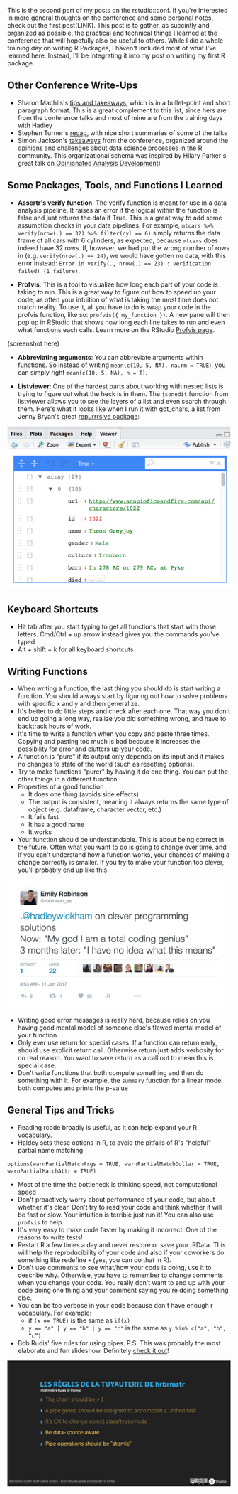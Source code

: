 This is the second part of my posts on the rstudio::conf. If you're interested in more general thoughts on the conference and some personal notes, check out the first post(LINK). This post is to gather, as succintly and organized as possible, the practical and technical things I learned at the conference that will hopefully also be useful to others. While I did a whole training day on writing R Packages, I haven't included most of what I've learned here. Instead, I'll be integrating it into my post on writing my first R package. 

## Other Conference Write-Ups
* Sharon Machlis's [tips and takeaways](http://www.computerworld.com/article/3157004/data-analytics/best-tips-and-takeaways-from-rstudio-conference.html), which is in a bullet-point and short paragraph format. This is a great complement to this list, since hers are from the conference talks and most of mine are from the training days with Hadley
* Stephen Turner's [recap](http://www.gettinggeneticsdone.com/2017/01/rstudio-conference-2017-recap.html), with nice short summaries of some of the talks
* Simon Jackson's [takeaways](https://drsimonj.svbtle.com/opinions-and-challenges-at-rstudio-conf) from the conference, organized around the opinions and challenges about data science processes in the R community. This organizational schema was inspired by Hilary Parker's great talk on [Opinionated Analysis Development](http://www.slideshare.net/hilaryparker/opinionated-analysis-development))

## Some Packages, Tools, and Functions I Learned
* **Assertr's verify function**: The verify function is meant for use in a data analysis pipeline. It raises an error if the logical within the function is false and just returns the data if True. This is a great way to add some assumption checks in your data pipelines. For example,  `mtcars %>% verify(nrow(.) == 32) %>% filter(cyl == 6)` simply returns the data frame of all cars with 6 cylinders, as expected, because `mtcars` does indeed have 32 rows. If, however, we had put the wrong number of rows in (e.g. `verify(nrow(.) == 24)`, we would have gotten no data, with this error instead: `Error in verify(., nrow(.) == 23) : verification failed! (1 failure)`. 

* **Profvis**: This is a tool to visualize how long each part of your code is taking to run. This is a great way to figure out how to speed up your code, as often your intuition of what is taking the most time does not match reality. To use it, all you have to do is wrap your code in the profvis function, like so: `profvis({ my_function })`. A new pane will then pop up in RStudio that shows how long each line takes to run and even what functions each calls. Learn more on the RStudio [Profvis page](https://rstudio.github.io/profvis/). 

(screenshot here)

* **Abbreviating arguments**: You can abbreviate arguments within functions. So instead of writing `mean(c(10, 5, NA), na.rm = TRUE`), you can simply right `mean(c(10, 5, NA), n = T)`. 

* **Listviewer**: One of the hardest parts about working with nested lists is trying to figure out what the heck is in them. The `jsonedit` function from listviewer allows you to see the layers of a list and even search through them. Here's what it looks like when I run it with got_chars, a list from Jenny Bryan's great [repurrrsive package](https://github.com/jennybc/repurrrsive):

![center](https://github.com/robinsones/robinsones.github.io/blob/rstudioconf-draft-post/images/Listviewer.png)

## Keyboard Shortcuts

* Hit tab after you start typing to get all functions that start with those letters. Cmd/Ctrl + up arrow instead gives you the commands you've typed
* Alt + shift + k for all keyboard shortcuts

## Writing Functions

* When writing a function, the last thing you should do is start writing a function. You should always start by figuring out how to solve problems with specific x and y and then generalize. 
* It's better to do little steps and check after each one. That way you don't end up going a long way, realize you did something wrong, and have to backtrack hours of work.  
* It's time to write a function when you copy and paste three times. Copying and pasting too much is bad because it increases the possibility for error and clutters up your code. 
* A function is "pure" if its output only depends on its input and it makes no changes to state of the world (such as resetting options).
* Try to make functions "purer" by having it do one thing. You can put the other things in a different function. 
* Properties of a good function 
  - It does one thing (avoids side effects)
  - The output is consistent, meaning it always returns the same type of object (e.g. dataframe, character vector, etc.)
  - It fails fast
  - It has a good name
  - It works
* Your function should be understandable. This is about being correct in the future. Often what you want to do is going to change over time, and if you can't understand how a function works, your chances of making a change correctly is smaller. If you try to make your function too clever, you'll probably end up like this 

![center](https://github.com/robinsones/robinsones.github.io/blob/rstudioconf-draft-post/images/Clever_programming.png)

* Writing good error messages is really hard, because relies on you having good mental model of someone else's flawed mental model of your function. 
* Only ever use return for special cases. If a function can return early, should use explicit return call. Otherwise return just adds verbosity for no real reason. You want to save return as a call out to mean this is special case. 
* Don't write functions that both compute something and then do something with it. For example, the `summary` function for a linear model both computes and prints the p-value

## General Tips and Tricks

* Reading rcode broadly is useful, as it can help expand your R vocabulary. 
* Haldey sets these options in R, to avoid the pitfalls of R's "helpful" partial name matching

```
options(warnPartialMatchArgs = TRUE, warnPartialMatchDollar = TRUE, warnPartialMatchAttr = TRUE)
```

* Most of the time the bottleneck is thinking speed, not computational speed
* Don't proactively worry about performance of your code, but about whether it's clear. Don't try to read your code and think whether it will be fast or slow. Your intuition is terrible  just run it! You can also use `profvis` to help. 
* It's very easy to make code faster by making it incorrect. One of the reasons to write tests!
* Restart R a few times a day and never restore or save your .RData. This will help the reproducibility of your code and also if your coworkers do something like redefine `+` (yes, you can do that in R).
* Don't use comments to see what/how your code is doing, use it to describe why. Otherwise, you have to remember to change comments when you change your code. You really don't want to end up with your code doing one thing and your comment saying you're doing something else.
* You can be too verbose in your code because don't have enough r vocabulary. For example: 
    - if `(x == TRUE)` is the same as `if(x)`
    - `y == "a" | y == "b" | y == "c"` is the same as `y %in% c("a", "b", “c”)`
* Bob Rudis' five rules for using pipes. P.S. This was probably the most elaborate and fun slideshow. Definitely [check it out](https://github.com/hrbrmstr/rstudioconf2017#readme)!

![center](https://github.com/robinsones/robinsones.github.io/blob/rstudioconf-draft-post/images/Rules_of_pipe.png)
